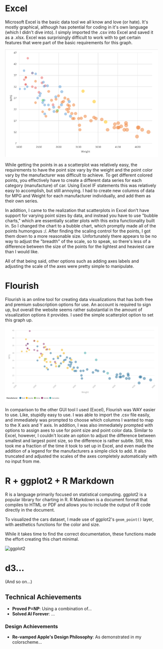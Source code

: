 

# Excel
Microsoft Excel is the basic data tool we all know and love (or hate). It's mostly graphical, although has potential for coding in it's own language (which I didn't dive into). 
I simply imported the .csv into Excel and saved it as a .xlsx. Excel was surprisingly difficult to work with to get certain features that were part of the basic requirements for this graph. 

<img src="img/excel.png" width="700">

While getting the points in as a scatterplot was relatively easy, the requirements to have the point size vary by the weight and the point color vary by the manufacturer was difficult to achieve. To get different colored points, you effectively have to create a different data series for each category (manufacture) of car. Using Excel IF statements this was relatively easy to accomplish, but still annoying. I had to create new columns of data for MPG and Weight for each manufacturer individually, and add them as their own series. 

In addition, I came to the realization that scatterplots in Excel don't have support for varying point sizes by data, and instead you have to use "bubble charts," which are essentially scatter plots with this extra functionality built in. So I changed the chart to a bubble chart, which promptly made all of the points humongous :/. After finding the scaling control for the points, I got them down to a more reasonable size. Unfortunately there appears to be no way to adjust the "breadth" of the scale, so to speak, so there's less of a difference between the size of the points for the lightest and heaviest care than I would like.

All of that being said, other options such as adding axes labels and adjusting the scale of the axes were pretty simple to manipulate. 

# Flourish
Flourish is an online tool for creating data visualizations that has both free and premium subscription options for use. An account is required to sign up, but overall the website seems rather substantial in the amount of visualization options it provides. I used the simple scatterplot option to set this graph up.

<img src="img/Flourish.png" width="1000">

In comparison to the other GUI tool I used (Excel), Flourish was WAY easier to use. Like, stupidly easy to use. I was able to import the .csv file easily, and immediately was prompted to choose which columns I wanted to map to the X axis and Y axis. In addition, I was also immediately prompted with options to assign axes to use for point size and point color data. Similar to Excel, however, I couldn't locate an option to adjust the difference between smallest and largest point size, so the difference is rather subtle. Still, this took me a fraction of the time it took to set up in Excel, and even made the addition of a legend for the manufacturers a simple click to add. It also truncated and adjusted the scales of the axes completely automatically with no input from me. 

# R + ggplot2 + R Markdown

R is a language primarily focused on statistical computing.
ggplot2 is a popular library for charting in R.
R Markdown is a document format that compiles to HTML or PDF and allows you to include the output of R code directly in the document.

To visualized the cars dataset, I made use of ggplot2's `geom_point()` layer, with aesthetics functions for the color and size.

While it takes time to find the correct documentation, these functions made the effort creating this chart minimal.

![ggplot2](img/ggplot2.png)

# d3...

(And so on...)


## Technical Achievements
- **Proved P=NP**: Using a combination of...
- **Solved AI Forever**: ...

### Design Achievements
- **Re-vamped Apple's Design Philosophy**: As demonstrated in my colorscheme...
